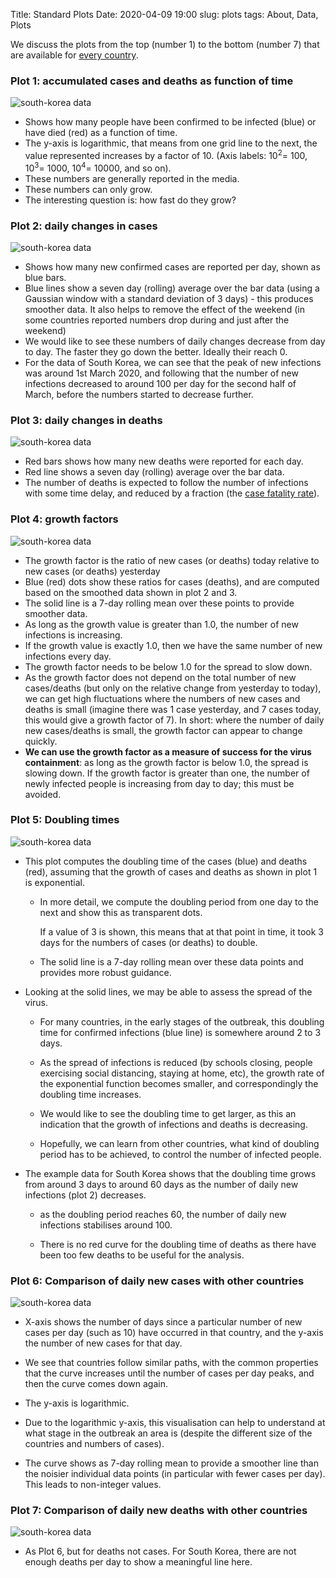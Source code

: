 Title: Standard Plots
Date: 2020-04-09 19:00
slug: plots
tags: About, Data, Plots


We discuss the plots from the top (number 1) to the bottom (number 7) that are
available for [every country](world.html).

### Plot 1: accumulated cases and deaths as function of time

![south-korea data]({attach}fig-south-korea1.svg)

* Shows how many people have been confirmed to be infected (blue) or have died (red) as a function of time.
* The y-axis is logarithmic, that means from one grid line to the next, the
  value represented increases by a factor of 10. (Axis labels: 10<sup>2</sup>=
  100, 10<sup>3</sup>= 1000, 10<sup>4</sup>= 10000, and so on).
* These numbers are generally reported in the media.
* These numbers can only grow.
* The interesting question is: how fast do they grow?

### Plot 2: daily changes in cases
![south-korea data]({attach}fig-south-korea2.svg)

* Shows how many new confirmed cases are reported per day, shown as blue bars.
* Blue lines show a seven day (rolling) average over the bar data (using a Gaussian
  window with a standard deviation of 3 days) - this
  produces smoother data. It also helps to remove the effect of the weekend
  (in some countries reported numbers drop during and just after the weekend)
* We would like to see these numbers of daily changes decrease from day to day.
  The faster they go down the better. Ideally their reach 0.
* For the data of South Korea, we can see that the peak of new infections was
  around 1st March 2020, and following that the number of new infections
  decreased to around 100 per day for the second half of March, before the
  numbers started to decrease further.

### Plot 3: daily changes in deaths
![south-korea data]({attach}fig-south-korea3.svg)

* Red bars shows how many new deaths were reported for each day.
* Red line shows a seven day (rolling) average over the bar data.
* The number of deaths is expected to follow the number of infections with some
  time delay, and reduced by a fraction (the [case fatality
  rate](https://en.wikipedia.org/wiki/Case_fatality_rate)).

### Plot 4: growth factors
![south-korea data]({attach}fig-south-korea4.svg)

* The growth factor is the ratio of new cases (or deaths) today relative to new
  cases (or deaths) yesterday
* Blue (red) dots show these ratios for cases (deaths), and are computed based 
  on the smoothed data shown in plot 2 and 3.
* The solid line is a 7-day rolling mean over these points to provide smoother data.
* As long as the growth value is greater than 1.0, the number of new infections
  is increasing.
* If the growth value is exactly 1.0, then we have the same number of new
  infections every day.
* The growth factor needs to be below 1.0 for the spread to slow down. 
* As the growth factor does not depend on the total number of new cases/deaths
  (but only on the relative change from yesterday to today), we can get high
  fluctuations where the numbers of new cases and deaths is small (imagine there
  was 1 case yesterday, and 7 cases today, this would give a growth factor of
  7). In short: where the number of daily new cases/deaths is small, the growth
  factor can appear to change quickly.
* **We can use the growth factor as a measure of success for the virus
  containment**: as long as the growth factor is below 1.0, the spread is slowing
  down. If the growth factor is greater than one, the number of newly infected
  people is increasing from day to day; this must be avoided.


### Plot 5: Doubling times
![south-korea data]({attach}fig-south-korea5.svg)

* This plot computes the doubling time of the cases (blue) and deaths (red),
  assuming that the growth of cases and deaths as shown in plot 1 is
  exponential.
  
  - In more detail, we compute the doubling period from one day to the next and
    show this as transparent dots.
    
    If a value of 3 is shown, this means that at that point in time, it took 3
    days for the numbers of cases (or deaths) to double.
     
  - The solid line is a 7-day rolling mean over these data points and provides
    more robust guidance.
    
* Looking at the solid lines, we may be able to assess the spread of the virus. 

  - For many countries, in the early stages of the outbreak, this doubling time
    for confirmed infections (blue line) is somewhere around 2 to 3 days.
  
  - As the spread of infections is reduced (by schools closing, people
    exercising social distancing, staying at home, etc), the growth rate of the
    exponential function becomes smaller, and correspondingly the doubling time 
    increases. 
    
  - We would like to see the doubling time to get larger, as this an indication
    that the growth of infections and deaths is decreasing.
  
  - Hopefully, we can learn from other countries, what kind of doubling period
    has to be achieved, to control the number of infected people.
  
* The example data for South Korea shows that the doubling time grows from
  around 3 days to around 60 days as the number of daily new infections (plot 2)
  decreases.
  
  * as the doubling period reaches 60, the number of daily new infections
    stabilises around 100.
    
  * There is no red curve for the doubling time of deaths as there have
    been too few deaths to be useful for the analysis.


### Plot 6: Comparison of daily new cases with other countries
![south-korea data]({attach}fig-south-korea6.svg)

* X-axis shows the number of days since a particular number of new cases per day
  (such as 10) have occurred in that country, and the y-axis the number of new
  cases for that day.
  
* We see that countries follow similar paths, with the common properties that
  the curve increases until the number of cases per day peaks, and then the
  curve comes down again.
  
* The y-axis is logarithmic.

* Due to the logarithmic y-axis, this visualisation can help to understand at
  what stage in the outbreak an area is (despite the different size of the
  countries and numbers of cases).
  
* The curve shows as 7-day rolling mean to provide a smoother line than the
  noisier individual data points (in particular with fewer cases per day). This
  leads to non-integer values.
  
### Plot 7: Comparison of daily new deaths with other countries
![south-korea data]({attach}fig-south-korea7.svg)

* As Plot 6, but for deaths not cases. For South Korea, there are not enough
  deaths per day to show a meaningful line here.



